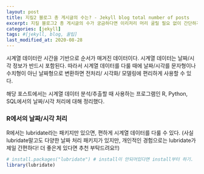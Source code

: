 ```yaml
---
layout: post
title: 지킬2 블로그 총 게시글의 수는? - Jekyll blog total number of posts
excerpt: 지킬 블로그2 총 게시글의 수가 궁금하다면 이리저리 머리 굴릴 필요 없이 간단하게 구할 수 있다. Jekyll blog total number of posts
categories: [jekyll]
tags: #[jekyll, blog, 꿀팁]
last_modified_at: 2020-08-28
---
```



시계열 데이터란 시간을 기반으로 순서가 매겨진 데이터이다. 시계열 데이터는 날짜/시각 정보가 반드시 포함된다. 따라서 시계열 데이터를 다룰 때에 날짜/시각를 문자형이나 수치형이 아닌 날짜형으로 변환하면 전처리/ 시각화/ 모델링에 편리하게 사용할 수 있다. 

해당 포스트에서는 시계열 데이터 분석/추출할 때 사용하는 프로그램인 R, Python, SQL에서의 날짜/시각 처리에 대해 정리했다. 

### R에서의 날짜/시각 처리 

R에서는 lubridate라는 패키지만 있으면, 편하게 시계열 데이터를 다룰 수 있다. (사실 lubridate말고도 다양한 날짜 처리 패키지가 있지만, 개인적인 경험으로는 lubridate가 제일 간편하다! 더 좋은게 있다면 추천 부탁드려요!!)

```R
# install.packages("lubridate") # install이 안되어있다면 install부터 하기.
library(lubridate)


```